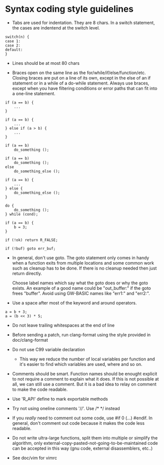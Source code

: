Syntax coding style guidelines
==============================

* Tabs are used for indentation. They are 8 chars. In a switch statement, the
  cases are indentend at the switch level.

```
switch(n) {
case 1:
case 2:
default:
}
```

* Lines should be at most 80 chars

* Braces open on the same line as the for/while/if/else/function/etc. Closing
  braces are put on a line of its own, except in the else of an if statement or
  in a while of a do-while statement. Always use braces, except when you have
  filtering conditions or error paths that can fit into a one-line statement.

```
if (a == b) {
	...
}

if (a == b) {
	...
} else if (a > b) {
	...
}

if (a == b)
	do_something ();

if (a == b)
	do_something ();
else
	do_something_else ();

if (a == b) {
	...
} else {
	do_something_else ();
}

do {
	do_something ();
} while (cond);

if (a == b) {
	b = 3;
}

if (!ok) return R_FALSE;

if (!buf) goto err_buf;
```

* In general, don't use goto. The goto statement only comes in handy when a
  function exits from multiple locations and some common work such as cleanup
  has to be done.  If there is no cleanup needed then just return directly.

  Choose label names which say what the goto does or why the goto exists.  An
  example of a good name could be "out_buffer:" if the goto frees "buffer".
  Avoid using GW-BASIC names like "err1:" and "err2:".

* Use a space after most of the keyword and around operators.

```
a = b + 3;
a = (b << 3) * 5;
```

* Do not leave trailing whitespaces at the end of line

* Before sending a patch, run clang-format using the style provided in
  doc/clang-format

* Do not use C99 variable declaration
  - This way we reduce the number of local variables per function
    and it's easier to find which variables are used, where and so on.

* Comments should be smart. Function names should be enought explicit
  to not require a comment to explain what it does. If this is not
  possible at all, we can still use a comment. But it is a bad idea
  to relay on comment to make the code readable.

* Use 'R_API' define to mark exportable methods

* Try not using oneline comments '//'. Use /* */ instead
* If you *really* need to comment out some code, use #if 0 (...) #endif. In
  general, don't comment out code because it makes the code less readable.

* Do not write ultra-large functions, split them into multiple or simplify
  the algorithm, only external-copy-pasted-not-going-to-be-maintained code
  can be accepted in this way (gnu code, external disassemblers, etc..)

* See doc/vim for vimrc
